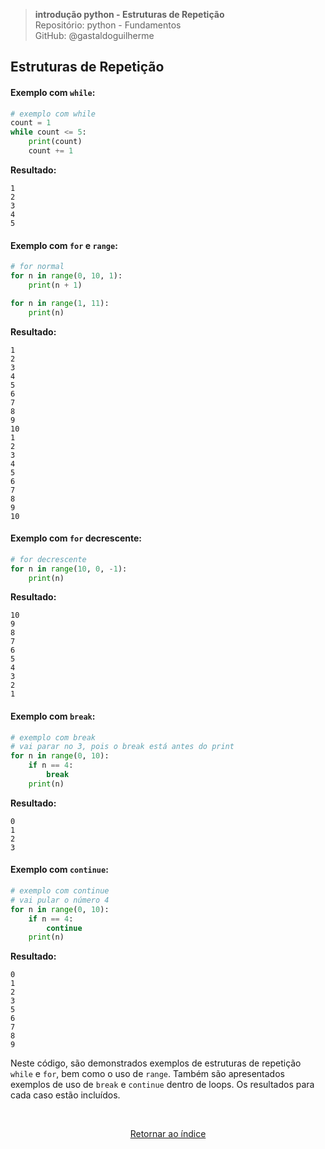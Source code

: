 >**introdução python - Estruturas de Repetição**    
> Repositório: python - Fundamentos  
> GitHub: @gastaldoguilherme
&nbsp;



## Estruturas de Repetição

#### Exemplo com `while`:
```python
# exemplo com while
count = 1
while count <= 5:
    print(count)
    count += 1
```

**Resultado:**
```
1
2
3
4
5
```

#### Exemplo com `for` e `range`:
```python
# for normal
for n in range(0, 10, 1):
    print(n + 1)

for n in range(1, 11):
    print(n)
```

**Resultado:**
```
1
2
3
4
5
6
7
8
9
10
1
2
3
4
5
6
7
8
9
10
```

#### Exemplo com `for` decrescente:
```python
# for decrescente
for n in range(10, 0, -1):
    print(n)
```

**Resultado:**
```
10
9
8
7
6
5
4
3
2
1
```

#### Exemplo com `break`:
```python
# exemplo com break
# vai parar no 3, pois o break está antes do print
for n in range(0, 10):
    if n == 4:
        break
    print(n)
```

**Resultado:**
```
0
1
2
3
```

#### Exemplo com `continue`:
```python
# exemplo com continue
# vai pular o número 4
for n in range(0, 10):
    if n == 4:
        continue
    print(n)
```

**Resultado:**
```
0
1
2
3
5
6
7
8
9
```

Neste código, são demonstrados exemplos de estruturas de repetição `while` e `for`, bem como o uso de `range`. Também são apresentados exemplos de uso de `break` e `continue` dentro de loops. Os resultados para cada caso estão incluídos.

&nbsp;

<div align="center">
   
[Retornar ao índice](/README.md)

</div>